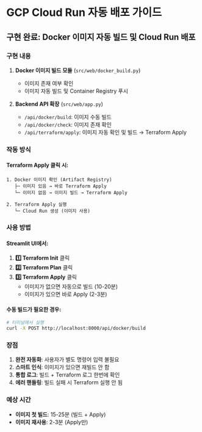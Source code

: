 # GCP Cloud Run 자동 배포 가이드

## 구현 완료: Docker 이미지 자동 빌드 및 Cloud Run 배포

### 구현 내용

1. **Docker 이미지 빌드 모듈** (`src/web/docker_build.py`)
   - 이미지 존재 여부 확인
   - 이미지 자동 빌드 및 Container Registry 푸시

2. **Backend API 확장** (`src/web/app.py`)
   - `/api/docker/build`: 이미지 수동 빌드
   - `/api/docker/check`: 이미지 존재 확인
   - `/api/terraform/apply`: 이미지 자동 확인 및 빌드 → Terraform Apply

### 작동 방식

#### Terraform Apply 클릭 시:

```
1. Docker 이미지 확인 (Artifact Registry)
   ├─ 이미지 있음 → 바로 Terraform Apply
   └─ 이미지 없음 → 이미지 빌드 → Terraform Apply

2. Terraform Apply 실행
   └─ Cloud Run 생성 (이미지 사용)
```

### 사용 방법

#### Streamlit UI에서:

1. **1️⃣ Terraform Init** 클릭
2. **2️⃣ Terraform Plan** 클릭
3. **3️⃣ Terraform Apply** 클릭
   - 이미지가 없으면 자동으로 빌드 (10-20분)
   - 이미지가 있으면 바로 Apply (2-3분)

#### 수동 빌드가 필요한 경우:

```bash
# 터미널에서 실행
curl -X POST http://localhost:8000/api/docker/build
```

### 장점

1. **완전 자동화**: 사용자가 별도 명령어 입력 불필요
2. **스마트 인식**: 이미지가 있으면 재빌드 안 함
3. **통합 로그**: 빌드 + Terraform 로그 한번에 확인
4. **에러 핸들링**: 빌드 실패 시 Terraform 실행 안 됨

### 예상 시간

- **이미지 첫 빌드**: 15-25분 (빌드 + Apply)
- **이미지 재사용**: 2-3분 (Apply만)
